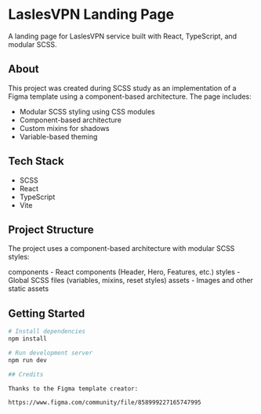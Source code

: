 # LaslesVPN Landing Page

A landing page for LaslesVPN service built with React, TypeScript,
and modular SCSS.

## About

This project was created during SCSS study as an implementation of a Figma
template using a component-based architecture. The page includes:

- Modular SCSS styling using CSS modules
- Component-based architecture
- Custom mixins for shadows
- Variable-based theming

## Tech Stack

- SCSS
- React
- TypeScript
- Vite

## Project Structure

The project uses a component-based architecture with modular SCSS styles:

components - React components (Header, Hero, Features, etc.)
styles - Global SCSS files (variables, mixins, reset styles)
assets - Images and other static assets

## Getting Started

```bash
# Install dependencies
npm install

# Run development server
npm run dev

## Credits

Thanks to the Figma template creator:

https://www.figma.com/community/file/858999227165747995